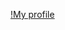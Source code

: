 [!My profile](https://github-readme-stats.vercel.app/api?username=eiandremoreira&show_icons=true&theme=midnight-purple)
